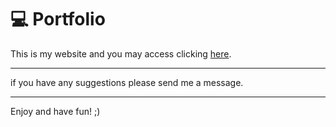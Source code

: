   
  

💻 Portfolio
============

This is my website and you may access clicking <a href="https://filipe-lucena-website-inq1w3of5-filipelucena1.vercel.app/">here<a>.

  * * *

if you have any suggestions please send me a message.
  
---------------------
  
  Enjoy and have fun! ;)
